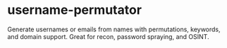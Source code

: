 # username-permutator
Generate usernames or emails from names with permutations, keywords, and domain support. Great for recon, password spraying, and OSINT.
